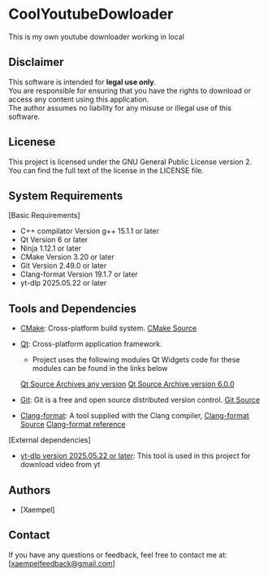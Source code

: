 # CoolYoutubeDowloader
This is my own youtube downloader working in local

## Disclaimer

This software is intended for **legal use only**.  
You are responsible for ensuring that you have the rights to download or access any content using this application.  
The author assumes no liability for any misuse or illegal use of this software.

## Licenese

This project is licensed under the GNU General Public License version 2. You can find the full text of the license in the LICENSE file.

## System Requirements

[Basic Requirements]

- C++ compilator Version g++ 15.1.1 or later
- Qt Version 6 or later
- Ninja 1.12.1 or later
- CMake Version 3.20 or later
- Git Version 2.49.0 or later
- Clang-format Version 19.1.7 or later
- yt-dlp 2025.05.22 or later

## Tools and Dependencies

- [CMake](https://cmake.org/): Cross-platform build system.
  [CMake Source](https://github.com/Kitware/CMake)

- [Qt](https://www.qt.io/): Cross-platform application framework.

  - Project uses the following modules Qt Widgets code for these modules can be found in the links below

  [Qt Source Archives any version](https://download.qt.io/archive/qt/)
  [Qt Source Archive version 6.0.0](https://download.qt.io/archive/qt/6.0/6.0.0/)

- [Git](https://git-scm.com/): Git is a free and open source distributed version control.
  [Git Source](https://github.com/git/git)

- [Clang-format](https://llvm.org/): A tool supplied with the Clang compiler,
  [Clang-format Source](https://github.com/llvm/llvm-project/tree/main/clang/tools/clang-format)
  [Clang-format reference](https://clang.llvm.org/docs/ClangFormat.html)

[External dependencies]
- [yt-dlp version 2025.05.22 or later](https://github.com/yt-dlp/yt-dlp): This tool is used in this project for download video from yt 

## Authors

- [Xaempel]


## Contact

If you have any questions or feedback, feel free to contact me at: [xaempelfeedback@gmail.com]